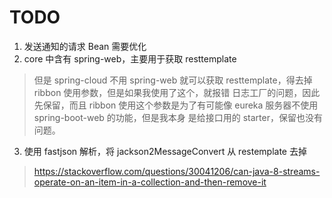 # TODO

1. 发送通知的请求 Bean 需要优化
2. core 中含有 spring-web，主要用于获取 resttemplate
>但是 spring-cloud 不用 spring-web 就可以获取 resttemplate，得去掉
>ribbon 使用<optional>参数，但是如果我使用了这个，就报错 日志工厂的问题，因此先保留，而且
>ribbon 使用这个参数是为了有可能像 eureka 服务器不使用 spring-boot-web 的功能，但是我本身
>是给接口用的 starter，保留也没有问题。
3. 使用 fastjson 解析，将 jackson2MessageConvert 从 restemplate 去掉
>https://stackoverflow.com/questions/30041206/can-java-8-streams-operate-on-an-item-in-a-collection-and-then-remove-it